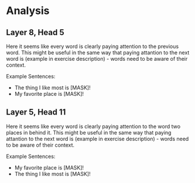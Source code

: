 # Analysis

## Layer 8, Head 5

Here it seems like every word is clearly paying attention to the previous word. This might be useful in the same way that paying attantion to the next word is (example in exercise description) - words need to be aware of their context.

Example Sentences:
- The thing I like most is [MASK]!
- My favorite place is [MASK]!

## Layer 5, Head 11

Here it seems like every word is clearly paying attention to the word two places in behind it. This might be useful in the same way that paying attantion to the next word is (example in exercise description) - words need to be aware of their context.


Example Sentences:
- My favorite place is [MASK]!
- The thing I like most is [MASK]!

